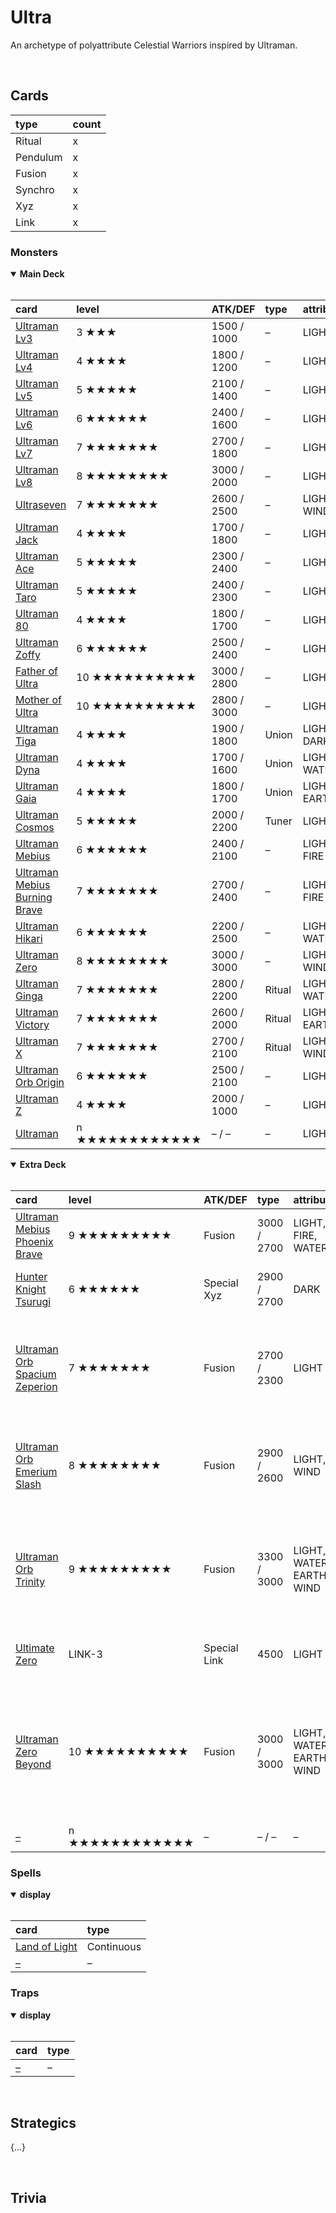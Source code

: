 # Ultra

An archetype of polyattribute Celestial Warriors inspired by Ultraman.


<br>


## Cards

| type | count |
| :--- | :---- |
| Ritual | x |
| Pendulum | x |
| Fusion | x |
| Synchro | x |
| Xyz | x |
| Link | x |

### Monsters

<details open>
  <summary> <b> Main Deck </b> </summary> <br>

| card | level | ATK/DEF | type | attribute |
| :--- | :---- | :------ | :--- | :-------- |
| [Ultraman Lv3](../cards/monsters/standard/Ultraman%20Lv3.md) | 3 ★★★ | 1500 / 1000 | – | LIGHT |
| [Ultraman Lv4](../cards/monsters/standard/Ultraman%20Lv4.md) | 4 ★★★★ | 1800 / 1200 | – | LIGHT |
| [Ultraman Lv5](../cards/monsters/standard/Ultraman%20Lv5.md) | 5 ★★★★★ | 2100 / 1400 | – | LIGHT |
| [Ultraman Lv6](../cards/monsters/standard/Ultraman%20Lv6.md) | 6 ★★★★★★ | 2400 / 1600 | – | LIGHT |
| [Ultraman Lv7](../cards/monsters/standard/Ultraman%20Lv7.md) | 7 ★★★★★★★ | 2700 / 1800 | – | LIGHT |
| [Ultraman Lv8](../cards/monsters/standard/Ultraman%20Lv8.md) | 8 ★★★★★★★★ | 3000 / 2000 | – | LIGHT |
| [Ultraseven](../cards/monsters/standard/Ultraseven.md) | 7 ★★★★★★★ | 2600 / 2500 | – | LIGHT, WIND |
| [Ultraman Jack](../cards/monsters/standard/Ultraman%20Jack.md) | 4 ★★★★ | 1700 / 1800 | – | LIGHT |
| [Ultraman Ace](../cards/monsters/standard/Ultraman%20Ace.md) | 5 ★★★★★ | 2300 / 2400 | – | LIGHT |
| [Ultraman Taro](../cards/monsters/standard/Ultraman%20Taro.md) | 5 ★★★★★ | 2400 / 2300 | – | LIGHT |
| [Ultraman 80](../cards/monsters/standard/Ultraman%2080.md) | 4 ★★★★ | 1800 / 1700 | – | LIGHT |
| [Ultraman Zoffy](../cards/monsters/standard/Ultraman%20Zoffy.md) | 6 ★★★★★★ | 2500 / 2400 | – | LIGHT |
| [Father of Ultra](../cards/monsters/standard/Father%20of%20Ultra.md) | 10 ★★★★★★★★★★ | 3000 / 2800 | – | LIGHT |
| [Mother of Ultra](../cards/monsters/standard/Father%20of%20Ultra.md) | 10 ★★★★★★★★★★ | 2800 / 3000 | – | LIGHT |
| [Ultraman Tiga](../cards/monsters/standard/Ultraman%20Tiga.md) | 4 ★★★★ | 1900 / 1800 | Union | LIGHT, DARK |
| [Ultraman Dyna](../cards/monsters/standard/Ultraman%20Dyna.md) | 4 ★★★★ | 1700 / 1600 | Union | LIGHT, WATER |
| [Ultraman Gaia](../cards/monsters/standard/Ultraman%20Gaia.md) | 4 ★★★★ | 1800 / 1700 | Union | LIGHT, EARTH |
| [Ultraman Cosmos](../cards/monsters/standard/Ultraman%20Cosmos.md) | 5 ★★★★★ | 2000 / 2200 | Tuner | LIGHT |
| [Ultraman Mebius](../cards/monsters/standard/Ultraman%20Mebius.md) | 6 ★★★★★★ | 2400 / 2100 | – | LIGHT, FIRE |
| [Ultraman Mebius Burning Brave](../cards/monsters/standard/Ultraman%20Mebius%20Burning%20Brave.md) | 7 ★★★★★★★ | 2700 / 2400 | – | LIGHT, FIRE |
| [Ultraman Hikari](../cards/monsters/standard/Ultraman%20Hikari.md) | 6 ★★★★★★ | 2200 / 2500 | – | LIGHT, WATER |
| [Ultraman Zero](../cards/monsters/standard/Ultraman%20Zero.md) | 8 ★★★★★★★★ | 3000 / 3000 | – | LIGHT, WIND |
| [Ultraman Ginga](../cards/monsters/ritual/Ultraman%20Ginga.md) | 7 ★★★★★★★ | 2800 / 2200 | Ritual | LIGHT, WATER |
| [Ultraman Victory](../cards/monsters/ritual/Ultraman%20Victory.md) | 7 ★★★★★★★ | 2600 / 2000 | Ritual | LIGHT, EARTH |
| [Ultraman X](../cards/monsters/ritual/Ultraman%20X.md) | 7 ★★★★★★★ | 2700 / 2100 | Ritual | LIGHT, WIND |
| [Ultraman Orb Origin](../cards/monsters/standard/Ultraman%20Orb%20Origin.md) | 6 ★★★★★★ | 2500 / 2100 | – | LIGHT |
| [Ultraman Z](../cards/monsters/standard/Ultraman%20Z.md) | 4 ★★★★ | 2000 / 1000 | – | LIGHT |
| [Ultraman ](../cards/monsters/standard/Ultraman%20.md) | n ★★★★★★★★★★★★ | – / – | – | LIGHT |

</details>

<details open>
  <summary> <b> Extra Deck </b> </summary> <br>

| card | level | ATK/DEF | type | attribute | material |
| :--- | :---- | :------ | :--- | :-------- | :------- |
| [Ultraman Mebius Phoenix Brave](../cards/monsters/fusion/Ultraman%20Mebius%20Phoenix%20Brave.md) | 9 ★★★★★★★★★ | Fusion | 3000 / 2700 | LIGHT, FIRE, WATER | *Ultraman Mebius* + *Ultraman Hikari* |
| [Hunter Knight Tsurugi](../cards/monsters/xyz/Hunter%20Knight%20Tsurugi.md) | 6 ★★★★★★ | Special Xyz | 2900 / 2700 | DARK | *Ultraman Hikari* + 1+ *Arb Spirit*s |
| [Ultraman Orb Spacium Zeperion](../cards/monsters/fusion/Ultraman%20Orb%20Spacium%20Zeperion.md) | 7 ★★★★★★★ | Fusion | 2700 / 2300 | LIGHT | *Ultraman Orb Origin* + *Ultraman Tiga* + 1 'Ultraman Lv' monster |
| [Ultraman Orb Emerium Slash](../cards/monsters/fusion/Ultraman%20Orb%20Emerium%20Slash.md) | 8 ★★★★★★★★ | Fusion | 2900 / 2600 | LIGHT, WIND | *Ultraman Orb Origin* + *Ultraseven* + *Ultraman Zero* |
| [Ultraman Orb Trinity](../cards/monsters/fusion/Ultraman%20Orb%20Trinity.md) | 9 ★★★★★★★★★ | Fusion | 3300 / 3000 | LIGHT, WATER, EARTH, WIND | *Ultraman Orb Origin* + *Ultraman Ginga* + *Ultraman Victory* + *Ultraman X* |
| [Ultimate Zero](../cards/monsters/link/Ultimate%20Zero.md) | LINK-3 | Special Link | 4500 | LIGHT | *Ultraman Zero* + *Ultimate Armour* |
| [Ultraman Zero Beyond](../cards/monsters/fusion/Ultraman%20Zero%20Beyond.md) | 10 ★★★★★★★★★★ | Fusion | 3000 / 3000 | LIGHT, WATER, EARTH, WIND | *Ultraman Zero* + *Ultraman Ginga* + *Ultraman Orb Origin* + *Ultraman Victory* + *Ultraman X* |
| [–](../cards/monsters/–/–.md) | n ★★★★★★★★★★★★ | – | – / – | – |

</details>

### Spells

<details open>
  <summary> <b> display </b> </summary> <br>

| card | type |
| :--- | :--- |
| [Land of Light](../cards/spells/Land%20of%20Light.md) | Continuous |
| [–](../cards/spells/–.md) | – |

</details>

### Traps

<details open>
  <summary> <b> display </b> </summary> <br>

| card | type |
| :--- | :--- |
| [–](../cards/traps/–.md) | – |

</details>


<br>


## Strategics

{...}


<br>


## Trivia
